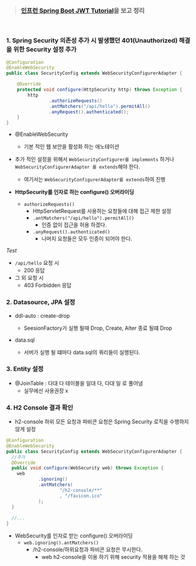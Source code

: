 > ###  [인프런 Spring Boot JWT Tutorial](https://www.inflearn.com/course/aws-starter/dashboard)을 보고 정리

<br>

### 1. Spring Security 의존성 추가 시 발생했던 401(Unauthorized) 해결을 위한 Security 설정 추가

```java
@Configuration
@EnableWebSecurity
public class SecurityConfig extends WebSecurityConfigurerAdapter {

    @Override
    protected void configure(HttpSecurity http) throws Exception {
        http
                .authorizeRequests()
                .antMatchers("/api/hello").permitAll()
                .anyRequest().authenticated();
    }
}
```
- @EnableWebSecurity
  - 기본 적인 웹 보안을 활성화 하는 애노테이션

- 추가 적인 설정을 위해서 `WebSecurityConfigurer를 implements` 하거나 `WebSecurityConfigurerAdapter 를 extends`해야 한다.
  - 여기서는 `WebSecurityConfigurerAdapter를 extends`하여 진행 
- **HttpSecurity를 인자로 하는 configure() 오버라이딩** 
  - `authorizeRequests()`
    - HttpServletRequest를 사용하는 요청들에 대해 접근 제한 설정
    - `.antMatchers("/api/hello").permitAll()`
      - 인증 없이 접근을 허용 하겠다.
    - `.anyRequest().authenticated()`
      - 나머지 요청들은 모두 인증이 되어야 한다.
    
*Test*
- `/api/hello` 요청 시
  - 200 응답 
- 그 외 요청 시
  - 403 Forbidden 응답

### 2. Datasource, JPA 설정

- ddl-auto : create-drop
  - SeesionFactory가 실행 될때 Drop, Create, Alter 종료 될떄 Drop

- data.sql
  - 서버가 실행 될 떄마다 data.sql의 쿼리들이 실행된다.
### 3. Entity 설정

- @JoinTable : 다대 다 테이블을 일대 다, 다대 일 로 풀어냄
  - 실무에선 사용권장 x
### 4. H2 Console 결과 확인

- h2-console 하위 모든 요청과 파비콘 요청은 Spring Security 로직을 수행하지 않게 설정 

```java
@Configuration
@EnableWebSecurity
public class SecurityConfig extends WebSecurityConfigurerAdapter {
  //추가
  @Override
  public void configure(WebSecurity web) throws Exception {
    web
            .ignoring()
            .antMatchers(
                    "/h2-console/**"
                    , "/favicon.ico"
            );
  }
  
  //...
}
```
- WebSecurity를 인자로 받는 configure() 오버라이딩 
  - `web.ignoring().antMatchers()`
    - /h2-console/하위요청과 파비콘 요청은 무시한다.
      - web h2-console을 이용 하기 위해 security 적용을 해체 하는 것

